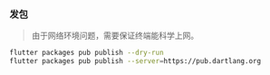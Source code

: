 

### 发包

> 由于网络环境问题，需要保证终端能科学上网。

```sh
flutter packages pub publish --dry-run
flutter packages pub publish --server=https://pub.dartlang.org
```


